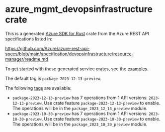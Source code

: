 # azure_mgmt_devopsinfrastructure crate

This is a generated [Azure SDK for Rust](https://github.com/Azure/azure-sdk-for-rust) crate from the Azure REST API specifications listed in:

https://github.com/Azure/azure-rest-api-specs/blob/main/specification/devopsinfrastructure/resource-manager/readme.md

To get started with these generated service crates, see the [examples](https://github.com/Azure/azure-sdk-for-rust/blob/main/services/README.md#examples).

The default tag is `package-2023-12-13-preview`.

The following [tags](https://github.com/Azure/azure-sdk-for-rust/blob/main/services/tags.md) are available:

- `package-2023-12-13-preview` has 7 operations from 1 API versions: `2023-12-13-preview`. Use crate feature `package-2023-12-13-preview` to enable. The operations will be in the `package_2023_12_13_preview` module.
- `package-2023-10-30-preview` has 7 operations from 1 API versions: `2023-10-30-preview`. Use crate feature `package-2023-10-30-preview` to enable. The operations will be in the `package_2023_10_30_preview` module.